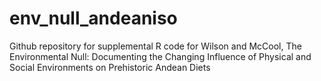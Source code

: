 # env_null_andeaniso
Github repository for supplemental R code for Wilson and McCool, The Environmental Null: Documenting the Changing Influence of Physical and Social Environments on Prehistoric Andean Diets
